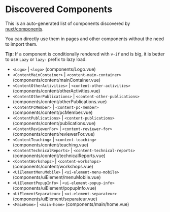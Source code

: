 # Discovered Components

This is an auto-generated list of components discovered by [nuxt/components](https://github.com/nuxt/components).

You can directly use them in pages and other components without the need to import them.

**Tip:** If a component is conditionally rendered with `v-if` and is big, it is better to use `Lazy` or `lazy-` prefix to lazy load.

- `<Logo>` | `<logo>` (components/Logo.vue)
- `<ContentMainContainer>` | `<content-main-container>` (components/content/mainContainer.vue)
- `<ContentOtherActivities>` | `<content-other-activities>` (components/content/otherActivities.vue)
- `<ContentOtherPublications>` | `<content-other-publications>` (components/content/otherPublications.vue)
- `<ContentPcMember>` | `<content-pc-member>` (components/content/pcMember.vue)
- `<ContentPublications>` | `<content-publications>` (components/content/publications.vue)
- `<ContentReviewerFor>` | `<content-reviewer-for>` (components/content/reviewerFor.vue)
- `<ContentTeaching>` | `<content-teaching>` (components/content/teaching.vue)
- `<ContentTechnicalReports>` | `<content-technical-reports>` (components/content/technicalReports.vue)
- `<ContentWorkshops>` | `<content-workshops>` (components/content/workshops.vue)
- `<UiElementMenuMobile>` | `<ui-element-menu-mobile>` (components/uiElement/menuMobile.vue)
- `<UiElementPopupInfo>` | `<ui-element-popup-info>` (components/uiElement/popupInfo.vue)
- `<UiElementSeparateur>` | `<ui-element-separateur>` (components/uiElement/separateur.vue)
- `<MainHome>` | `<main-home>` (components/main/home.vue)
